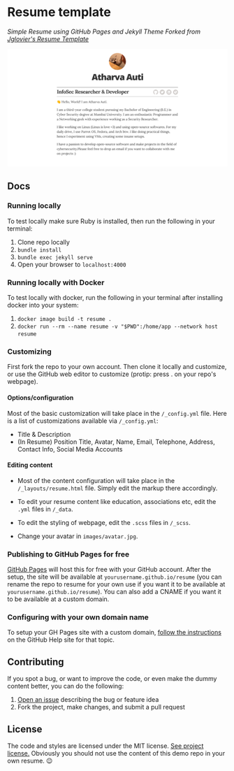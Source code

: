 # Resume template

*Simple Resume using GitHub Pages and Jekyll Theme*
*Forked from [Jglovier's Resume Template](https://github.com/jglovier/resume-template)*

![img](images/screenshot.png)

## Docs

### Running locally

To test locally make sure Ruby is installed, then run the following in your terminal:

1. Clone repo locally
2. `bundle install`
3. `bundle exec jekyll serve`
4. Open your browser to `localhost:4000`

### Running locally with Docker

To test locally with docker, run the following in your terminal after installing docker into your system:

1. `docker image build -t resume .`
2. `docker run --rm --name resume -v "$PWD":/home/app --network host resume`

### Customizing

First fork the repo to your own account. Then clone it locally and customize, or use the GitHub web editor to customize (protip: press . on your repo's webpage).

#### Options/configuration

Most of the basic customization will take place in the `/_config.yml` file. Here is a list of customizations available via `/_config.yml`:

- Title & Description
- (In Resume) Position Title, Avatar, Name, Email, Telephone, Address, Contact Info, Social Media Accounts

#### Editing content

- Most of the content configuration will take place in the `/_layouts/resume.html` file. Simply edit the markup there accordingly.

- To edit your resume content like education, associations etc, edit the `.yml` files in `/_data`.

- To edit the styling of webpage, edit the `.scss` files in `/_scss`.

- Change your avatar in `images/avatar.jpg`.

### Publishing to GitHub Pages for free

[GitHub Pages](https://pages.github.com/) will host this for free with your GitHub account. After the setup, the site will be available at `yourusername.github.io/resume` (you can rename the repo to resume for your own use if you want it to be available at `yourusername.github.io/resume`). You can also add a CNAME if you want it to be available at a custom domain.

### Configuring with your own domain name

To setup your GH Pages site with a custom domain, [follow the instructions](https://help.github.com/articles/setting-up-a-custom-domain-with-github-pages/) on the GitHub Help site for that topic.

## Contributing

If you spot a bug, or want to improve the code, or even make the dummy content better, you can do the following:

1. [Open an issue](https://github.com/aatharvauti/resume/issues/new) describing the bug or feature idea
2. Fork the project, make changes, and submit a pull request

## License

The code and styles are licensed under the MIT license. [See project license.](LICENSE) Obviously you should not use the content of this demo repo in your own resume. :wink:
